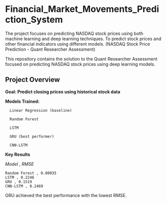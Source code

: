 # Financial_Market_Movements_Prediction_System
The project focuses on predicting NASDAQ stock prices using both machine learning and deep learning techniques. To predict stock prices and other financial indicators using different models.
(NASDAQ Stock Price Prediction - Quant Researcher Assessment)

This repository contains the solution to the Quant Researcher Assessment focused on predicting NASDAQ stock prices using deep learning models.

 ## Project Overview

**Goal: Predict closing prices using historical stock data**

**Models Trained:**

      Linear Regression (baseline)

      Random Forest

      LSTM

      GRU (best performer)

      CNN-LSTM

 **Key Results**

   *Model*     ,    *RMSE*

    Random Forest , 0.00035
    LSTM , 0.2246
    GRU , 0.1519
    CNN-LSTM , 0.2469

GRU achieved the best performance with the lowest RMSE.


